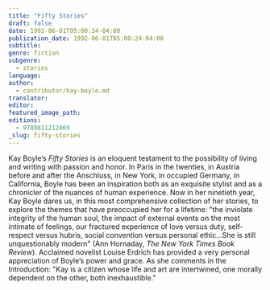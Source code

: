 ```yaml
---
title: "Fifty Stories"
draft: false
date: 1992-06-01T05:00:24-04:00
publication_date: 1992-06-01T05:00:24-04:00
subtitle:
genre: fiction
subgenre:
  - stories
language:
author:
  - contributor/kay-boyle.md
translator:
editor:
featured_image_path:
editions:
  - 9780811212069
_slug: fifty-stories
---
```


Kay Boyle’s _Fifty Stories_ is an eloquent testament to the possibility of living and writing with passion and honor. In Paris in the twenties, in Austria before and after the Anschluss, in New York, in occupied Germany, in California, Boyle has been an inspiration both as an exquisite stylist and as a chronicler of the nuances of human experience. Now in her ninetieth year, Kay Boyle dares us, in this most comprehensive collection of her stories, to explore the themes that have preoccupied her for a lifetime: "the inviolate integrity of the human soul, the impact of external events on the most intimate of feelings, our fractured experience of love versus duty, self-respect versus hubris, social convention versus personal ethic...She is still unquestionably modern" (Ann Hornaday, _The New York Times Book Review_). Acclaimed novelist Louise Erdrich has provided a very personal appreciation of Boyle’s power and grace. As she comments in the Introduction: "Kay is a citizen whose life and art are intertwined, one morally dependent on the other, both inexhaustible."

